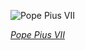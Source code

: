 
![Pope Pius VII](https://upload.wikimedia.org/wikipedia/commons/thumb/8/84/Sir_Thomas_Lawrence_-_Pope_Pius_VII_%281742-1823%29_-_Google_Art_Project.jpg/450px-Sir_Thomas_Lawrence_-_Pope_Pius_VII_%281742-1823%29_-_Google_Art_Project.jpg)

*[Pope Pius VII](https://wikipedia.org/wiki/File:Sir_Thomas_Lawrence_-_Pope_Pius_VII_(1742-1823)_-_Google_Art_Project.jpg)*
